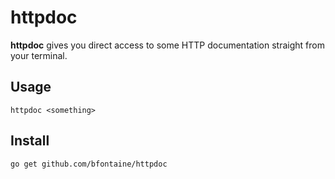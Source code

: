 # httpdoc

**httpdoc** gives you direct access to some HTTP documentation straight from
your terminal.

## Usage

    httpdoc <something>

## Install

    go get github.com/bfontaine/httpdoc
